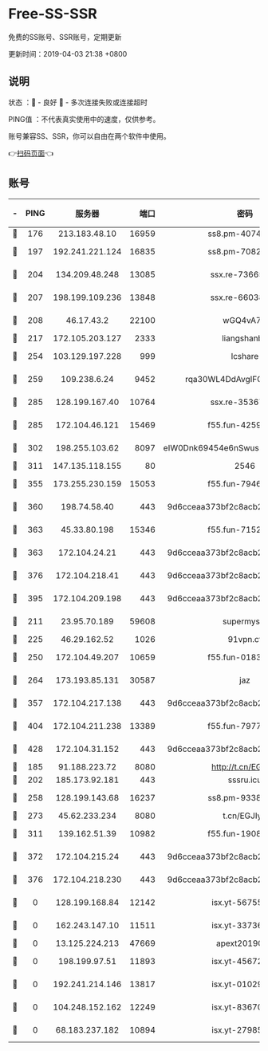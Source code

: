 # Free-SS-SSR

免费的SS账号、SSR账号，定期更新

更新时间：2019-04-03 21:38 +0800

## 说明

状态     ：🙂 - 良好 🙁 - 多次连接失败或连接超时

PING值   ：不代表真实使用中的速度，仅供参考。

账号兼容SS、SSR，你可以自由在两个软件中使用。

👉[扫码页面](https://liesauer.github.io/Free-SS-SSR/)👈

## 账号

|-|PING|服务器|端口|密码|加密方式|区域|
|:----:|:----:|:-----:|-----:|:----:|:----:|:----:|
|🙂|176|213.183.48.10|16959|ss8.pm-40746031|rc4-md5|RU|
|🙂|197|192.241.221.124|16835|ss8.pm-70821734|aes-256-cfb|US|
|🙂|204|134.209.48.248|13085|ssx.re-73665624|aes-256-cfb|US|
|🙂|207|198.199.109.236|13848|ssx.re-66038086|aes-256-cfb|US|
|🙂|208|46.17.43.2|22100|wGQ4vA7D|aes-256-gcm|RU|
|🙂|217|172.105.203.127|2333|liangshanbo|chacha20|JP|
|🙂|254|103.129.197.228|999|lcshare|aes-256-cfb|US|
|🙂|259|109.238.6.24|9452|rqa30WL4DdAvgIFG6Fs3znzTa|aes-256-cfb|FR|
|🙂|285|128.199.167.40|10764|ssx.re-35367150|aes-256-cfb|SG|
|🙂|285|172.104.46.121|15469|f55.fun-42596050|aes-256-cfb|SG|
|🙂|302|198.255.103.62|8097|eIW0Dnk69454e6nSwuspv9DmS201tQ0D|aes-256-cfb|US|
|🙂|311|147.135.118.155|80|2546|chacha20|US|
|🙂|355|173.255.230.159|15053|f55.fun-79461545|aes-256-cfb|US|
|🙂|360|198.74.58.40|443|9d6cceaa373bf2c8acb22e60b6a58be6|aes-256-cfb|US|
|🙂|363|45.33.80.198|15346|f55.fun-71521977|aes-256-cfb|US|
|🙂|363|172.104.24.21|443|9d6cceaa373bf2c8acb22e60b6a58be6|aes-256-cfb|US|
|🙂|376|172.104.218.41|443|9d6cceaa373bf2c8acb22e60b6a58be6|aes-256-cfb|US|
|🙂|395|172.104.209.198|443|9d6cceaa373bf2c8acb22e60b6a58be6|aes-256-cfb|US|
|🙂|211|23.95.70.189|59608|supermyssr|chacha20-ietf|US|
|🙂|225|46.29.162.52|1026|91vpn.cf|rc4-md5|RU|
|🙂|250|172.104.49.207|10659|f55.fun-01831291|aes-256-cfb|SG|
|🙂|264|173.193.85.131|30587|jaz|aes-256-cfb|US|
|🙂|357|172.104.217.138|443|9d6cceaa373bf2c8acb22e60b6a58be6|aes-256-cfb|US|
|🙂|404|172.104.211.238|13389|f55.fun-79775139|aes-256-cfb|US|
|🙂|428|172.104.31.152|443|9d6cceaa373bf2c8acb22e60b6a58be6|aes-256-cfb|US|
|🙁|185|91.188.223.72|8080|http://t.cn/EGJIyrl|rc4-md5|RU|
|🙁|202|185.173.92.181|443|sssru.icu|rc4-md5|RU|
|🙁|258|128.199.143.68|16237|ss8.pm-93382956|aes-256-cfb|SG|
|🙁|273|45.62.233.234|8080|t.cn/EGJIyrl|rc4-md5|CA|
|🙁|311|139.162.51.39|10982|f55.fun-19086456|aes-256-cfb|SG|
|🙁|372|172.104.215.24|443|9d6cceaa373bf2c8acb22e60b6a58be6|aes-256-cfb|US|
|🙁|376|172.104.218.230|443|9d6cceaa373bf2c8acb22e60b6a58be6|aes-256-cfb|US|
|🙁|0|128.199.168.84|12142|isx.yt-56755881|aes-256-cfb|SG|
|🙁|0|162.243.147.10|11511|isx.yt-33736673|aes-256-cfb|US|
|🙁|0|13.125.224.213|47669|apext2019001|chacha20|KR|
|🙁|0|198.199.97.51|11893|isx.yt-45672617|aes-256-cfb|US|
|🙁|0|192.241.214.146|13817|isx.yt-01029416|aes-256-cfb|US|
|🙁|0|104.248.152.162|12249|isx.yt-83670895|aes-256-cfb|SG|
|🙁|0|68.183.237.182|10894|isx.yt-27985079|aes-256-cfb|SG|
